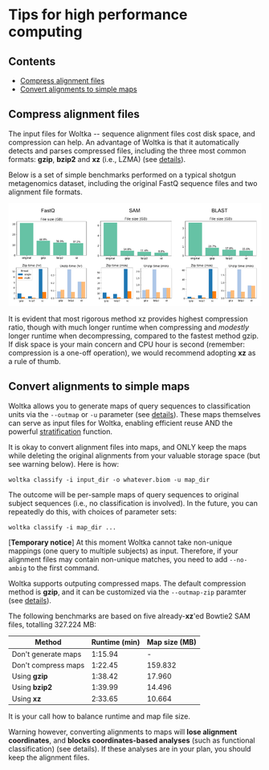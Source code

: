 # Tips for high performance computing

## Contents

- [Compress alignment files](#compress-alignment-files)
- [Convert alignments to simple maps](#convert-alignments-to-simple-maps)


## Compress alignment files

The input files for Woltka -- sequence alignment files cost disk space, and compression can help. An advantage of Woltka is that it automatically detects and parses compressed files, including the three most common formats: **gzip**, **bzip2** and **xz** (i.e., LZMA) (see [details](input.md#file-formats)).

Below is a set of simple benchmarks performed on a typical shotgun metagenomics dataset, including the original FastQ sequence files and two alignment file formats.

![Compression method benchmarks](img/zip.png)

It is evident that most rigorous method xz provides highest compression ratio, though with much longer runtime when compressing and _modestly_ longer runtime when decompressing, compared to the fastest method gzip. If disk space is your main concern and CPU hour is second (remember: compression is a one-off operation), we would recommend adopting **xz** as a rule of thumb.


## Convert alignments to simple maps

Woltka allows you to generate maps of query sequences to classification units via the `--outmap` or `-u` parameter (see [details](output.md#output-read-maps)). These maps themselves can serve as input files for Woltka, enabling efficient reuse AND the powerful [stratification](stratify.md) function.

It is okay to convert alignment files into maps, and ONLY keep the maps while deleting the original alignments from your valuable storage space (but see warning below). Here is how:

```
woltka classify -i input_dir -o whatever.biom -u map_dir
```

The outcome will be per-sample maps of query sequences to original subject sequences (i.e., no classification is involved). In the future, you can repeatedly do this, with choices of parameter sets:

```
woltka classify -i map_dir ...
```

[**Temporary notice**] At this moment Woltka cannot take non-unique mappings (one query to multiple subjects) as input. Therefore, if your alignment files may contain non-unique matches, you need to add `--no-ambig` to the first command.

Woltka supports outputing compressed maps. The default compression method is **gzip**, and it can be customized via the `--outmap-zip` paramter (see [details](output.md#output-read-maps)).

The following benchmarks are based on five already-**xz**'ed Bowtie2 SAM files, totalling 327.224 MB:

Method | Runtime (min) | Map size (MB)
--- | --- | ---
Don't generate maps | 1:15.94 | -
Don't compress maps | 1:22.45 | 159.832
Using **gzip** | 1:38.42 | 17.960
Using **bzip2** | 1:39.99 | 14.496
Using **xz** | 2:33.65 | 10.664

It is your call how to balance runtime and map file size.

Warning however, converting alignments to maps will **lose alignment coordinates**, and **blocks coordinates-based analyses** (such as functional classification) (see details). If these analyses are in your plan, you should keep the alignment files.
